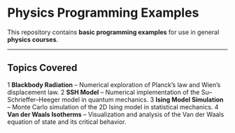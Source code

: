 # Physics Programming Examples

This repository contains **basic programming examples** for use in general **physics courses**.

---

## Topics Covered

1 **Blackbody Radiation** – Numerical exploration of Planck’s law and Wien’s displacement law.
2 **SSH Model** – Numerical implementation of the Su–Schrieffer–Heeger model in quantum mechanics.
3 **Ising Model Simulation** – Monte Carlo simulation of the 2D Ising model in statistical mechanics.
4 **Van der Waals Isotherms** – Visualization and analysis of the Van der Waals equation of state and its critical behavior.
